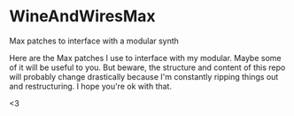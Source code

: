 # WineAndWiresMax
Max patches to interface with a modular synth

Here are the Max patches I use to interface with my modular. Maybe some of it will be useful to you. But beware, the structure and content of this repo will probably change drastically because I'm constantly ripping things out and restructuring. I hope you're ok with that.

<3
